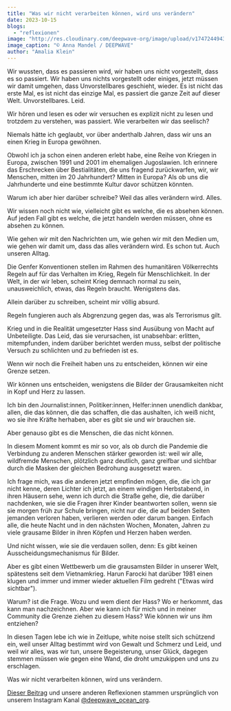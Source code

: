 ```yaml
---
title: "Was wir nicht verarbeiten können, wird uns verändern"
date: 2023-10-15
blogs: 
  - "reflexionen"
image: "http://res.cloudinary.com/deepwave-org/image/upload/v1747244943/deepwave.org/Insta_Was_wir_nicht_verarbeiten_koennen_Sonne_Wolken_Meer.png"
image_caption: "© Anna Mandel / DEEPWAVE"
author: "Amalia Klein"
---
```


Wir wussten, dass es passieren wird, wir haben uns nicht vorgestellt, dass es so passiert. Wir haben uns nichts vorgestellt oder einiges, jetzt müssen wir damit umgehen, dass Unvorstellbares geschieht, wieder. Es ist nicht das erste Mal, es ist nicht das einzige Mal, es passiert die ganze Zeit auf dieser Welt. Unvorstellbares. Leid.

Wir hören und lesen es oder wir versuchen es explizit nicht zu lesen und trotzdem zu verstehen, was passiert. Wie verarbeiten wir das seelisch?

Niemals hätte ich geglaubt, vor über anderthalb Jahren, dass wir uns an einen Krieg in Europa gewöhnen.

Obwohl ich ja schon einen anderen erlebt habe, eine Reihe von Kriegen in Europa, zwischen 1991 und 2001 im ehemaligen Jugoslawien. Ich erinnere das Erschrecken über Bestialitäten, die uns fragend zurückwarfen, wir, wir Menschen, mitten im 20 Jahrhundert? Mitten in Europa? Als ob uns die Jahrhunderte und eine bestimmte Kultur davor schützen könnten.

Warum ich aber hier darüber schreibe? Weil das alles verändern wird. Alles.

Wir wissen noch nicht wie, vielleicht gibt es welche, die es absehen können. Auf jeden Fall gibt es welche, die jetzt handeln werden müssen, ohne es absehen zu können.

Wie gehen wir mit den Nachrichten um, wie gehen wir mit den Medien um, wie gehen wir damit um, dass das alles verändern wird. Es schon tut. Auch unseren Alltag.

Die Genfer Konventionen stellen im Rahmen des humanitären Völkerrechts Regeln auf für das Verhalten im Krieg, Regeln für Menschlichkeit. In der Welt, in der wir leben, scheint Krieg demnach normal zu sein, unausweichlich, etwas, das Regeln braucht. Wenigstens das.

Allein darüber zu schreiben, scheint mir völlig absurd.

Regeln fungieren auch als Abgrenzung gegen das, was als Terrorismus gilt.

Krieg und in die Realität umgesetzter Hass sind Ausübung von Macht auf Unbeteiligte. Das Leid, das sie verursachen, ist unabsehbar: erlitten, mitempfunden, indem darüber berichtet werden muss, selbst der politische Versuch zu schlichten und zu befrieden ist es.

Wenn wir noch die Freiheit haben uns zu entscheiden, können wir eine Grenze setzen.

Wir können uns entscheiden, wenigstens die Bilder der Grausamkeiten nicht in Kopf und Herz zu lassen.

Ich bin den Journalist:innen, Politiker:innen, Helfer:innen unendlich dankbar, allen, die das können, die das schaffen, die das aushalten, ich weiß nicht, wo sie ihre Kräfte herhaben, aber es gibt sie und wir brauchen sie.

Aber genauso gibt es die Menschen, die das nicht können.

In diesem Moment kommt es mir so vor, als ob durch die Pandemie die Verbindung zu anderen Menschen stärker geworden ist: weil wir alle, wildfremde Menschen, plötzlich ganz deutlich, ganz greifbar und sichtbar durch die Masken der gleichen Bedrohung ausgesetzt waren.

Ich frage mich, was die anderen jetzt empfinden mögen, die, die ich gar nicht kenne, deren Lichter ich jetzt, an einem windigen Herbstabend, in ihren Häusern sehe, wenn ich durch die Straße gehe, die, die darüber nachdenken, wie sie die Fragen ihrer Kinder beantworten sollen, wenn sie sie morgen früh zur Schule bringen, nicht nur die, die auf beiden Seiten jemanden verloren haben, verlieren werden oder darum bangen. Einfach alle, die heute Nacht und in den nächsten Wochen, Monaten, Jahren zu viele grausame Bilder in ihren Köpfen und Herzen haben werden.

Und nicht wissen, wie sie die verdauen sollen, denn: Es gibt keinen Ausscheidungsmechanismus für Bilder.

Aber es gibt einen Wettbewerb um die grausamsten Bilder in unserer Welt, spätestens seit dem Vietnamkrieg. Harun Farocki hat darüber 1981 einen klugen und immer und immer wieder aktuellen Film gedreht ("Etwas wird sichtbar").

Warum? ist die Frage. Wozu und wem dient der Hass? Wo er herkommt, das kann man nachzeichnen. Aber wie kann ich für mich und in meiner Community die Grenze ziehen zu diesem Hass? Wie können wir uns ihm entziehen?

In diesen Tagen lebe ich wie in Zeitlupe, white noise stellt sich schützend ein, weil unser Alltag bestimmt wird von Gewalt und Schmerz und Leid, und weil wir alles, was wir tun, unsere Begeisterung, unser Glück, dagegen stemmen müssen wie gegen eine Wand, die droht umzukippen und uns zu erschlagen.

Was wir nicht verarbeiten können, wird uns verändern.

[Dieser Beitrag](https://www.instagram.com/p/Cyb3bMSMOOv/) und unsere anderen Reflexionen stammen ursprünglich von unserem Instagram Kanal [@deepwave\_ocean\_org](https://www.instagram.com/deepwave_ocean_org/).
